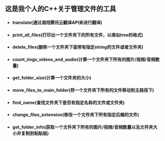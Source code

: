 ## 这是我个人的C++关于管理文件的工具

-   #### translate(通过调用腾讯云翻译API来进行翻译)

-   #### print_all_files(打印出一个文件夹下的所有文件，以类似tree的格式)

-   #### delete_files(删除一个文件夹下面带有指定string的文件或者文件夹)

-   #### count_imgs_videos_and_audio(计算一个文件夹下所有的图片/视频/音频数量)

-   #### get_folder_size(计算一个文件夹的大小)

-   #### move_files_to_main_folder(将一个文件夹下所有的文件移动到主路径下)

-   #### find_name(查找文件夹下是否有指定名称的文件或文件夹)

-   #### change_files_extension(修改一个文件夹下所有指定后缀的文件)

-   #### get_folder_info(获取一个文件夹下所有的图片/视频/音频数量以及文件夹大小并复制到粘贴板)